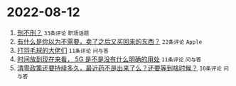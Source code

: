 # 2022-08-12

1. [刑不刑？](https://www.v2ex.com/t/872331) `33条评论` `职场话题`
1. [有什么是你以为不需要，卖了之后又买回来的东西？](https://www.v2ex.com/t/872328) `22条评论` `Apple`
1. [打羽毛球的大佬们](https://www.v2ex.com/t/872332) `11条评论` `问与答`
1. [时间放到现在来看， 5G 是不是没有什么明确的用处](https://www.v2ex.com/t/872327) `11条评论` `问与答`
1. [清零政策还要持续多久，最近药不是出来了么？还要等到啥时候？](https://www.v2ex.com/t/872342) `10条评论` `问与答`
